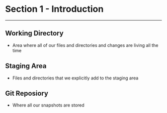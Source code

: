 # Section 1 - Introduction 

---

## Working Directory

- Area where all of our files and directories and changes are living all the time

## Staging Area

- Files and directories that we explicitly add to the staging area

## Git Reposiory

- Where all our snapshots are stored
